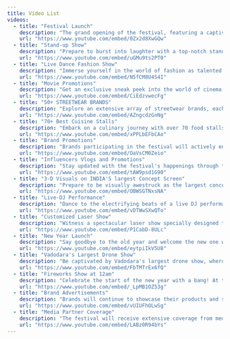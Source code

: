 ```yaml
---
title: Video List
videos:
  - title: "Festival Launch"
    description: "The grand opening of the festival, featuring a captivating ceremony with special guest appearances and performances. This moment marks the beginning of two days filled with entertainment and excitement."
    url: "https://www.youtube.com/embed/0Zx2d8XwGQw"
  - title: "Stand-up Show"
    description: "Prepare to burst into laughter with a top-notch stand-up comedy performance by renowned comedians. Their humor and wit will leave you in stitches throughout the evening."
    url: "https://www.youtube.com/embed/uGMu9ts2PT0"
  - title: "Live Dance Fashion Show"
    description: "Immerse yourself in the world of fashion as talented dancers showcase the latest trends in streetwear and Gen-Z fashion. The combination of dance and fashion promises a visually stunning and stylish experience."
    url: "https://www.youtube.com/embed/N5fCM8U4S4I"
  - title: "Movie Promotions"
    description: "Get an exclusive sneak peek into the world of cinema with movie promotions featuring trailers, behind-the-scenes footage, and interactions with film industry personalities. A treat for movie buffs."
    url: "https://www.youtube.com/embed/CiEdzvwecFg"
  - title: "50+ STREETWEAR BRANDS"
    description: "Explore an extensive array of streetwear brands, each with its unique style and offerings. Discover the latest clothing, accessories, and urban fashion trends from around the world."
    url: "https://www.youtube.com/embed/AZngcdzGnNg"
  - title: "70+ Best Cuisine Stalls"
    description: "Embark on a culinary journey with over 70 food stalls offering a diverse range of cuisines. Satisfy your taste buds with delectable dishes from various cultures, ensuring a gastronomic delight for all."
    url: "https://www.youtube.com/embed/xPPLbEFbCAo"
  - title: "Brand Promotions"
    description: "Brands participating in the festival will actively engage with attendees, offering promotions, giveaways, and interactive experiences. Don't miss the chance to connect with your favorite brands."
    url: "https://www.youtube.com/embed/OaVsCM0Zeio"
  - title: "Influencers Vlogs and Promotions"
    description: "Stay updated with the festival's happenings through the lens of social media influencers. They will capture the essence of the event and share their experiences, providing a unique perspective for the audience."
    url: "https://www.youtube.com/embed/tAW9psd1G90"
  - title: "3-D Visuals on INDIA'S largest Concept Screen"
    description: "Prepare to be visually awestruck as the largest concept screen in India comes to life with mesmerizing 3-D visuals. This immersive experience will transport you to otherworldly realms."
    url: "https://www.youtube.com/embed/OBWSGTNxsNA"
  - title: "Live-DJ Performance"
    description: "Dance to the electrifying beats of a live DJ performance that will keep the energy high and the crowd moving throughout the night. It's the ultimate party soundtrack to welcome the new year."
    url: "https://www.youtube.com/embed/vDTWwSXwQTo"
  - title: "Customized Laser Show"
    description: "Witness a spectacular laser show specially designed to dazzle the audience. The combination of music and laser visuals creates a breathtaking and unforgettable sensory experience."
    url: "https://www.youtube.com/embed/P1CabD-8ULc"
  - title: "New Year Launch"
    description: "Say goodbye to the old year and welcome the new one with a countdown and launch event. As the clock strikes midnight, a special moment will mark the beginning of a fresh year filled with hope and possibilities."
    url: "https://www.youtube.com/embed/eytpiIkV5U8"
  - title: "Vadodara's Largest Drone Show"
    description: "Be captivated by Vadodara's largest drone show, where a fleet of drones will paint the night sky with intricate patterns and dazzling displays. It's a technological marvel that's not to be missed."
    url: "https://www.youtube.com/embed/FbTMTrEx6fQ"
  - title: "Fireworks Show at 12am"
    description: "Celebrate the start of the new year with a bang! At the stroke of midnight, a magnificent fireworks display will light up the sky, creating a breathtaking and joyous spectacle."
    url: "https://www.youtube.com/embed/_LpMB1OZ53g"
  - title: "Brand Advertisements"
    description: "Brands will continue to showcase their products and services, ensuring that attendees have the opportunity to engage with their favorite brands and discover new ones."
    url: "https://www.youtube.com/embed/vUIUFhOLwSg"
  - title: "Media Partner Coverage"
    description: "The festival will receive extensive coverage from media partners, including live broadcasts, interviews, and behind-the-scenes glimpses, ensuring that the excitement of the event reaches a wider audience."
    url: "https://www.youtube.com/embed/LABz0R94bYs"
---
```


